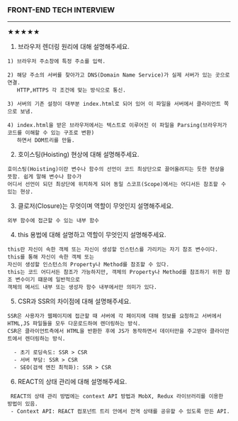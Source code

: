### FRONT-END TECH INTERVIEW
----
★★★★★<br>
  1. 브라우저 렌더링 원리에 대해 설명해주세요.
  
    1) 브라우저 주소창에 특정 주소를 입력.  
    
    2) 해당 주소의 서버를 찾아가고 DNS(Domain Name Service)가 실제 서버가 있는 곳으로 연결. 
       HTTP,HTTPS 각 조건에 맞는 방식으로 통신.
       
    3) 서버의 기존 설정이 대부분 index.html로 되어 있어 이 파일을 서버에서 클라이언트 쪽으로 보냄.
    
    4) index.html을 받은 브라우저에서는 텍스트로 이루어진 이 파일을 Parsing(브라우저가 코드를 이해할 수 있는 구조로 변환)
       하면서 DOM트리를 만듦.

  2. 호이스팅(Hoisting) 현상에 대해 설명해주세요.
  
    호이스팅(Hoisting)이란 변수나 함수의 선언이 코드 최상단으로 끌어올려지는 듯한 현상을 뜻함. 쉽게 말해 변수나 함수가
    어디서 선언이 되던 최상단에 위치하게 되어 동일 스코프(Scope)에서는 어디서든 참조할 수 있는 현상.

  3. 클로저(Closure)는 무엇이며 역할이 무엇인지 설명해주세요.

    외부 함수에 접근할 수 있는 내부 함수
    
  4. this 용법에 대해 설명하고 역할이 무엇인지 설명해주세요.
  
    this란 자신이 속한 객체 또는 자신이 생성할 인스턴스를 가리키는 자기 참조 변수이다. this를 통해 자신이 속한 객체 또는
    자신이 생성할 인스턴스의 Property나 Method를 참조할 수 있다.
    this는 코드 어디서든 참조가 가능하지만, 객체의 Property나 Method를 참조하기 위한 참조 변수이기 떄문에 일반적으로
    객체의 메서드 내부 또는 생성자 함수 내부에서만 의미가 있다.

  5. CSR과 SSR의 차이점에 대해 설명해주세요.

    SSR은 사용자가 웹페이지에 접근할 때 서버에 각 페이지에 대해 정보를 요청하고 서버에서 HTML,JS 파일들을 모두 다운로드하여 렌더링하는 방식.
    CSR은 클라이언트측에서 HTML을 반환한 후에 JS가 동작하면서 데이터만을 주고받아 클라이언트에서 렌더링하는 방식.
    
      - 초기 로딩속도: SSR > CSR
      - 서버 부담: SSR > CSR
      - SEO(검색 엔진 최적화): SSR > CSR
      
   6. REACT의 상태 관리에 대해 설명해주세요.

     REACT의 상태 관리 방법에는 context API 방법과 MobX, Redux 라이브러리를 이용한 방법이 있음.
     - Context API: REACT 컴포넌트 트리 안에서 전역 상태를 공유할 수 있도록 만든 API.
